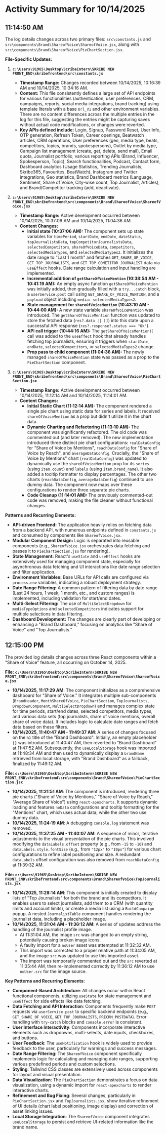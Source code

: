 # Activity Summary for 10/14/2025

## 11:14:50 AM
The log details changes across two primary files: `src\constants.js` and `src\components\Brand\ShareofVoice\ShareofVoice.jsx`, along with `src\components\Brand\ShareofVoice\PieChartSection.jsx`.

**File-Specific Updates:**

1.  **`c:\Users\91965\Desktop\ScribeIntern\SKRIBE NEW FRONT_END\skribefrontend\src\constants.js`**
    *   **Timestamp Range:** Changes recorded between 10/14/2025, 10:16:39 AM and 10/14/2025, 10:34:16 AM.
    *   **Content:** This file consistently defines a large set of API endpoints for various functionalities (authentication, user preferences, CRM, campaigns, reports, social media integrations, brand tracking) using template literals with a base `Url_V1` and other environment variables. There are no content differences across the multiple entries in the log for this file, suggesting the entries might be capturing saves without actual code modifications, or changes were reverted.
    *   **Key APIs defined include:** Login, Signup, Password Reset, User Info, OTP generation, Refresh Token, Career openings, Beatwatch articles, CRM operations, User preferences (geo, media type, beats, competitors, topics, brands, spokespersons), Outlet by media type, Campaign list management (create, get, delete, send mail), Email quota, Journalist portfolio, various reporting APIs (Brand, Influencer, Spokesperson, Topic), Search functionalities, Podcast, Contact form, Dashboard analytics (Usage Statistics, Trending Journalists, Skribe365, Favourites, BeatWatch), Instagram and Twitter integrations, Geo statistics, Brand Dashboard metrics (Language, Sentiment, Share of Voice, City-wise count, Top Journalist, Articles), and Brand/Competitor tracking (add, deactivate).

2.  **`c:\Users\91965\Desktop\ScribeIntern\SKRIBE NEW FRONT_END\skribefrontend\src\components\Brand\ShareofVoice\ShareofVoice.jsx`**
    *   **Timestamp Range:** Active development occurred between 10/14/2025, 10:37:06 AM and 10/14/2025, 11:04:36 AM.
    *   **Content Changes:**
        *   **Initial state (10:37:06 AM):** The component sets up state variables for `timePeriod`, `startDate`, `endDate`, `dateStatus`, `topJournalistsData`, `topCompetitorJournalistsData`, `selectedCompetitors`, `shareOfVoiceData`, `competitors`, `selectedMediaTypes`, and `selectedMediaTypes2`. It initializes the date range to "Last 1 month" and fetches `GET_SHARE_OF_VOICE`, `GET_TOP_JOURNALISTS`, and `GET_TOP_COMETITOR_JOURNALIST` data via `useEffect` hooks. Date range calculation and input handling are implemented.
        *   **Incremental addition of `getShareOfVoiceMention` (10:38:54 AM - 10:41:19 AM):** An empty async function `getShareOfVoiceMention` was initially added, then gradually filled with a `try...catch` block, a `userService.post` call using `GET_SHARE_OF_VOICE_MENTION`, and a `payload` object including `media: selectedMediaTypes2`.
        *   **State management for `shareOfVoiceMention` (10:43:10 AM - 10:44:00 AM):** A new state variable `shareOfVoiceMention` was introduced. The `getShareOfVoiceMention` function was updated to store the fetched data (`res?.data || []`) into this state upon a successful API response (`res?.response?.status === "Ok"`).
        *   **API call trigger (10:44:16 AM):** The `getShareOfVoiceMention()` call was added to the `useEffect` hook that already handles fetching top journalists, ensuring it triggers when `startDate`, `endDate`, `selectedCompetitors`, or `selectedMediaTypes2` change.
        *   **Prop pass to child component (11:04:36 AM):** The newly managed `shareOfVoiceMention` state was passed as a prop to the `PieChartSection` component.

3.  **`c:\Users\91965\Desktop\ScribeIntern\SKRIBE NEW FRONT_END\skribefrontend\src\components\Brand\ShareofVoice\PieChartSection.jsx`**
    *   **Timestamp Range:** Active development occurred between 10/14/2025, 11:12:14 AM and 10/14/2025, 11:14:01 AM.
    *   **Content Changes:**
        *   **Initial Static Chart (11:12:14 AM):** The component rendered a single pie chart using static data for series and labels. It received `shareOfVoiceMention` as a prop but didn't utilize it in the chart data.
        *   **Dynamic Charting and Refactoring (11:13:10 AM):** The component was significantly refactored. The old code was commented out (and later removed). The new implementation introduced three distinct pie chart configurations: `realDataConfig` for "Share of Voice by Mentions", `reachDataConfig` for "Share of Voice by Reach", and `averageDataConfig`. Crucially, the "Share of Voice by Mentions" chart (`realDataConfig`) was updated to dynamically use the `shareOfVoiceMention` prop for its `series` (using `item.count`) and `labels` (using `item.brand_name`). It also added a tooltip formatter to display percentages. The other two charts (`reachDataConfig`, `averageDataConfig`) continued to use dummy data. The component now maps over these configurations to render three separate pie charts.
        *   **Code Cleanup (11:14:01 AM):** The previously commented-out code was removed, making the file cleaner without functional changes.

**Patterns and Recurring Elements:**

*   **API-driven Frontend:** The application heavily relies on fetching data from a backend API, with numerous endpoints defined in `constants.js` and consumed by components like `ShareofVoice.jsx`.
*   **Modular Component Design:** Logic is separated into reusable components (e.g., `ShareofVoice.jsx` orchestrates data fetching and passes it to `PieChartSection.jsx` for rendering).
*   **State Management:** React's `useState` and `useEffect` hooks are extensively used for managing component state, especially for asynchronous data fetching and UI interactions like date range selection and filter application.
*   **Environment Variables:** Base URLs for API calls are configured via `process.env` variables, indicating a robust deployment strategy.
*   **Date Range Filtering:** A common pattern of filtering data by date range (Last 24 hours, 1 week, 1 month, etc., and custom ranges) is implemented, including validation for start/end dates.
*   **Multi-Select Filtering:** The use of `MultiSelectDropdown` for `mediaTypeOptions` and `selectedCompetitors` indicates support for multiple selections in data filtering.
*   **Dashboard Development:** The changes are clearly part of developing or enhancing a "Brand Dashboard," focusing on analytics like "Share of Voice" and "Top Journalists."

## 12:15:00 PM
The provided log details changes across three React components within a "Share of Voice" feature, all occurring on October 14, 2025.

**File: `c:\Users\91965\Desktop\ScribeIntern\SKRIBE NEW FRONT_END\skribefrontend\src\components\Brand\ShareofVoice\ShareofVoice.jsx`**
- **10/14/2025, 11:17:29 AM**: The component initializes as a comprehensive dashboard for "Share of Voice." It integrates multiple sub-components (`BrandHeader`, `MonthShareOfVoice`, `PieChartSection`, `TopJournalists`, `DropdownComponent`, `MultiSelectDropdown`) and manages complex state for time periods, start/end dates, selected competitors, media types, and various data sets (top journalists, share of voice mentions, overall share of voice data). It includes logic to calculate date ranges and fetch data based on these filters.
- **10/14/2025, 11:40:47 AM - 11:49:37 AM**: A series of changes focused on the `h1` title of the "Brand Dashboard". Initially, an empty placeholder `{}` was introduced at 11:40:47 AM, then reverted to "Brand Dashboard" at 11:47:52 AM. Subsequently, the `useLocalStorage` hook was imported at 11:48:34 AM and then used to dynamically display a `brandName` retrieved from local storage, with "Brand Dashboard" as a fallback, finalized by 11:49:12 AM.

**File: `c:\Users\91965\Desktop\ScribeIntern\SKRIBE NEW FRONT_END\skribefrontend\src\components\Brand\ShareofVoice\PieChartSection.jsx`**
- **10/14/2025, 11:21:51 AM**: The component is introduced, rendering three pie charts ("Share of Voice by Mentions," "Share of Voice by Reach," "Average Share of Voice") using `react-apexcharts`. It supports dynamic loading and features `noData` configurations and tooltip formatting for the "Mentions" chart, which uses actual data, while the other two use dummy data.
- **10/14/2025, 11:24:19 AM**: A debugging `console.log` statement was removed.
- **10/14/2025, 11:37:25 AM - 11:40:07 AM**: A sequence of minor, iterative adjustments to the visual presentation of the pie charts. This involved modifying the `dataLabels.offset` property (e.g., from `-15` to `-10`) and `dataLabels.style.fontSize` (e.g., from `"12px"` to `"10px"`) for various chart configurations to refine label positioning and size. A redundant `dataLabels` offset configuration was also removed from `reachDataConfig` at 11:39:32 AM.

**File: `c:\Users\91965\Desktop\ScribeIntern\SKRIBE NEW FRONT_END\skribefrontend\src\components\Brand\ShareofVoice\TopJournalists.jsx`**
- **10/14/2025, 11:28:14 AM**: This component is initially created to display lists of "Top Journalists" for both the brand and its competitors. It enables users to select journalists, add them to a CRM (with quantity limits and account limits), or create a media list using a `BuildCampaign` popup. A nested `JournalistTable` component handles rendering the journalist data, including a placeholder image.
- **10/14/2025, 11:31:04 AM - 11:36:12 AM**: A series of updates address the handling of the journalist profile image.
    - At 11:31:04 AM, the image `src` was changed to an empty string, potentially causing broken image icons.
    - A faulty import for a `noUser` asset was attempted at 11:32:32 AM.
    - This import was corrected to a proper relative path at 11:34:05 AM, and the image `src` was updated to use this imported asset.
    - The import was temporarily commented out and the `src` reverted at 11:35:44 AM, then re-implemented correctly by 11:36:12 AM to use `noUser.src` for the image source.

**Key Patterns and Recurring Elements:**
- **Component-Based Architecture**: All changes occur within React functional components, utilizing `useState` for state management and `useEffect` for side effects like data fetching.
- **Data Fetching and API Interaction**: Components frequently make `POST` requests via `userService.post` to specific backend endpoints (e.g., `GET_SHARE_OF_VOICE`, `GET_TOP_JOURNALISTS`, `PRECRM_POSTDATA`). Error handling with `try-catch` blocks and `console.error` is consistent.
- **User Interface Interactivity**: Components incorporate interactive elements such as dropdowns, multi-selects, date inputs, checkboxes, and buttons.
- **User Feedback**: The `useNotification` hook is widely used to provide feedback to the user, particularly for warnings and success messages.
- **Date Range Filtering**: The `ShareofVoice` component specifically implements logic for calculating and managing date ranges, supporting various predefined periods and custom selections.
- **Styling**: Tailwind CSS classes are extensively used across components for layout and visual presentation.
- **Data Visualization**: The `PieChartSection` demonstrates a focus on data visualization, using a dynamic import for `react-apexcharts` to render interactive charts.
- **Refinement and Bug Fixing**: Several changes, particularly in `PieChartSection.jsx` and `TopJournalists.jsx`, show iterative refinement of UI details (chart label positioning, image display) and correction of asset linking issues.
- **Local Storage Integration**: The `ShareofVoice` component integrates `useLocalStorage` to persist and retrieve UI-related information like the brand name.